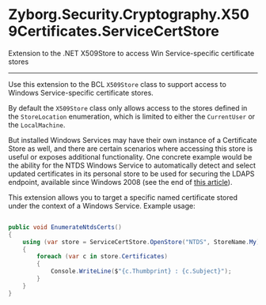 # Zyborg.Security.Cryptography.X509Certificates.ServiceCertStore
Extension to the .NET X509Store to access Win Service-specific certificate stores

---

Use this extension to the BCL `X509Store` class to support access to
Windows Service-specific certificate stores.

By default the `X509Store` class only allows access to the stores defined
in the `StoreLocation` enumeration, which is limited to either the
`CurrentUser` or the `LocalMachine`.

But installed Windows Services may have their own instance of a Certificate
Store as well, and there are certain scenarios where accessing this store
is useful or exposes additional functionality.  One concrete example would
be the ability for the NTDS Windows Service to automatically detect and
select updated certificates in its personal store to be used for securing
the LDAPS endpoint, available since Windows 2008 (see the end of
[this article](https://support.microsoft.com/en-us/help/321051/how-to-enable-ldap-over-ssl-with-a-third-party-certification-authority)).

This extension allows you to target a specific named certificate stored
under the context of a Windows Service.  Example usage:

```csharp

public void EnumerateNtdsCerts()
{
    using (var store = ServiceCertStore.OpenStore("NTDS", StoreName.My))
    {
        foreach (var c in store.Certificates)
        {
            Console.WriteLine($"{c.Thumbprint} : {c.Subject}");
        }
    }
}
```
